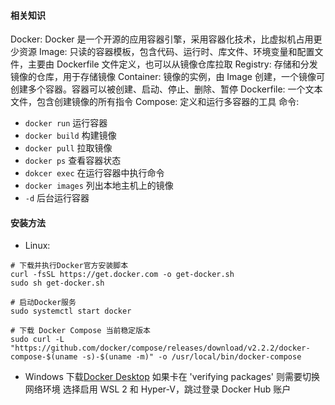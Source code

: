 #### 相关知识
Docker: Docker 是一个开源的应用容器引擎，采用容器化技术，比虚拟机占用更少资源
Image: 只读的容器模板，包含代码、运行时、库文件、环境变量和配置文件，主要由 Dockerfile 文件定义，也可以从镜像仓库拉取
Registry: 存储和分发镜像的仓库，用于存储镜像
Container: 镜像的实例，由 Image 创建，一个镜像可创建多个容器。容器可以被创建、启动、停止、删除、暂停
Dockerfile: 一个文本文件，包含创建镜像的所有指令
Compose: 定义和运行多容器的工具
命令: 
- `docker run` 运行容器 
- `docker build` 构建镜像
- `docker pull` 拉取镜像
- `docker ps` 查看容器状态
- `dokcer exec` 在运行容器中执行命令
- `docker images` 列出本地主机上的镜像
- `-d` 后台运行容器

#### 安装方法
- Linux:
```
# 下载并执行Docker官方安装脚本
curl -fsSL https://get.docker.com -o get-docker.sh
sudo sh get-docker.sh

# 启动Docker服务
sudo systemctl start docker

# 下载 Docker Compose 当前稳定版本
sudo curl -L "https://github.com/docker/compose/releases/download/v2.2.2/docker-compose-$(uname -s)-$(uname -m)" -o /usr/local/bin/docker-compose
```
- Windows
下载[Docker Desktop]( https://docs.docker.com/desktop/install/windows-install/)
如果卡在 'verifying packages' 则需要切换网络环境
选择启用 WSL 2 和 Hyper-V，跳过登录 Docker Hub 账户